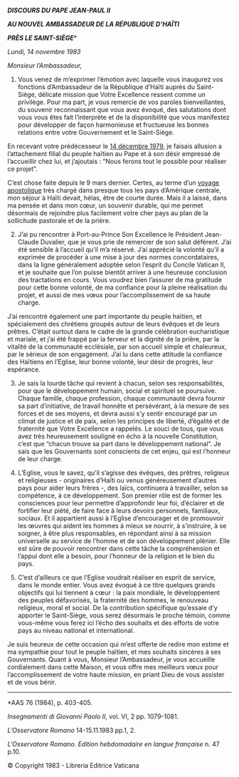 ***DISCOURS DU PAPE JEAN-PAUL II***

***AU NOUVEL AMBASSADEUR DE LA RÉPUBLIQUE D'HAÏTI***

***PRÈS LE SAINT-SIÈGE****

*Lundi, 14 novembre 1983*

*Monsieur l’Ambassadeur,*

1. Vous venez de m’exprimer l’émotion avec laquelle vous inaugurez vos fonctions d’Ambassadeur de la République d’Haïti auprès du Saint-Siège, délicate mission que Votre Excellence ressent comme un privilège. Pour ma part, je vous remercie de vos paroles bienveillantes, du souvenir reconnaissant que vous avez évoqué, des salutations dont vous vous êtes fait l’interprète et de la disponibilité que vous manifestez pour développer de façon harmonieuse et fructueuse les bonnes relations entre votre Gouvernement et le Saint-Siège.

En recevant votre prédécesseur le [14 décembre 1979](http://www.vatican.va/holy_father/john_paul_ii/speeches/1979/december/documents/hf_jp-ii_spe_19791214_ambasciatore-haiti_fr.html), je faisais allusion a l’attachement filial du peuple haïtien au Pape et à son désir empressé de l’accueillir chez lui, et j’ajoutais : “Nous ferons tout le possible pour réaliser ce projet”.

C’est chose faite depuis le 9 mars dernier. Certes, au terme d’un [voyage apostolique](/content/john-paul-ii/fr/travels/sub_index1983/trav_america-centrale.html) très chargé dans presque tous les pays d’Amérique centrale, mon séjour à Haïti devait, hélas, être de courte durée. Mais il a laissé, dans ma pensée et dans mon cœur, un souvenir durable, qui me permet désormais de rejoindre plus facilement votre cher pays au plan de la sollicitude pastorale et de la prière.

2. J’ai pu rencontrer à Port-au-Prince Son Excellence le Président Jean-Claude Duvalier, que je vous prie de remercier de son salut déférent. J’ai été sensible à l’accueil qu’il m’a réservé. J’ai apprécié la volonté qu’il a exprimée de procéder à une mise à jour des normes concordataires, dans la ligne généralement adoptée selon l’esprit du Concile Vatican II, et je souhaite que l’on puisse bientôt arriver à une heureuse conclusion des tractations en cours. Vous voudrez bien l’assurer de ma gratitude pour cette bonne volonté, de ma confiance pour la pleine réalisation du projet, et aussi de mes vœux pour l’accomplissement de sa haute charge.

J’ai rencontré également une part importante du peuple haïtien, et spécialement des chrétiens groupés autour de leurs évêques et de leurs prêtres. C’était surtout dans le cadre de la grande célébration eucharistique et mariale, et j’ai été frappé par la ferveur et la dignité de la prière, par la vitalité de la communauté ecclésiale, par son accueil simple et chaleureux, par le sérieux de son engagement. J’ai lu dans cette attitude la confiance des Haïtiens en l’Eglise, leur bonne volonté, leur désir de progrès, leur espérance.

3. Je sais la lourde tâche qui revient à chacun, selon ses responsabilités, pour que le développement humain, social et spirituel se poursuive. Chaque famille, chaque profession, chaque communauté devra fournir sa part d’initiative, de travail honnête et persévérant, à la mesure de ses forces et de ses moyens, et devra aussi s’y sentir encouragé par un climat de justice et de paix, selon les principes de liberté, d’égalité et de fraternité que Votre Excellence a rappelés. Le souci de tous, que vous avez très heureusement souligné en écho à la nouvelle Constitution, c’est que “chacun trouve sa part dans le développement national”. Je sais que les Gouvernants sont conscients de cet enjeu, qui est l’honneur de leur charge.

4. L’Eglise, vous le savez, qu’il s’agisse des évêques, des prêtres, religieux et religieuses - originaires d’Haïti ou venus généreusement d’autres pays pour aider leurs frères -, des laïcs, continuera à travailler, selon sa compétence, à ce développement. Son premier rôle est de former les consciences pour leur permettre d’approfondir leur foi, d’éclairer et de fortifier leur piété, de faire face à leurs devoirs personnels, familiaux, sociaux. Et il appartient aussi à l’Eglise d’encourager et de promouvoir les œuvres qui aident les hommes à mieux se nourrir, à s’instruire, à se soigner, à être plus responsables, en répondant ainsi à sa mission universelle au service de l’homme et de son développement plénier. Elle est sûre de pouvoir rencontrer dans cette tâche la compréhension et l’appui dont elle a besoin, pour l’honneur de la religion et le bien du pays.

5. C’est d’ailleurs ce que l’Eglise voudrait réaliser en esprit de service, dans le monde entier. Vous avez évoqué à ce titre quelques grands objectifs qui lui tiennent à cœur : la paix mondiale, le développement des peuples défavorisés, la fraternité des hommes, le renouveau religieux, moral et social. De la contribution spécifique qu’essaie d’y apporter le Saint-Siège, vous serez désormais le proche témoin, comme vous-même vous ferez ici l’écho des souhaits et des efforts de votre pays au niveau national et international.

Je suis heureux de cette occasion qui m’est offerte de redire mon estime et ma sympathie pour tout le peuple haïtien, et mes souhaits sincères à ses Gouvernants. Quant à vous, Monsieur l’Ambassadeur, je vous accueille cordialement dans cette Maison, et vous offre mes meilleurs vœux pour l’accomplissement de votre haute mission, en priant Dieu de vous assister et de vous bénir.

* * *

*AAS 76 (1984), p. 403-405.

*Insegnamenti di Giovanni Paolo II*, vol. VI, 2 pp. 1079-1081.

*L’Osservatore Romano* 14-15.11.1983 pp.1, 2.

*L'Osservatore Romano. Edition hebdomadaire en langue française* n. 47 p.10.

© Copyright 1983 - Libreria Editrice Vaticana